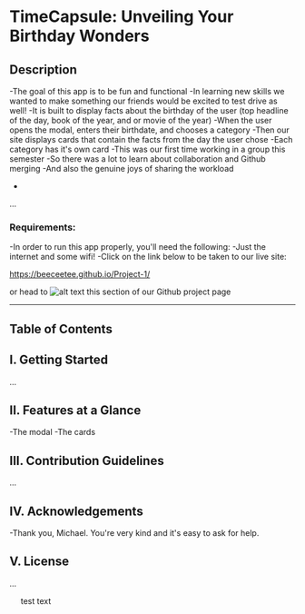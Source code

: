 # TimeCapsule: Unveiling Your Birthday Wonders

## Description
-The goal of this app is to be fun and functional
-In learning new skills we wanted to make something our friends would be excited to test drive as well!
-It is built to display facts about the birthday of the user (top headline of the day, book of the year, and or movie of the year)
-When the user opens the modal, enters their birthdate, and chooses a category
-Then our site displays cards that contain the facts from the day the user chose
-Each category has it's own card
-This was our first time working in a group this semester
-So there was a lot to learn about collaboration and Github merging
-And also the genuine joys of sharing the workload


-
...

### Requirements:
-In order to run this app properly, you'll need the following:
-Just the internet and some wifi!
-Click on the link below to be taken to our live site:

https://beeceetee.github.io/Project-1/

or head to ![alt text](image.png) this section of our Github project page

---
## Table of Contents





## I. Getting Started
...

## II. Features at a Glance
-The modal
-The cards

## III. Contribution Guidelines
...

## IV. Acknowledgements
-Thank you, Michael. You're very kind and it's easy to ask for help.

## V. License
...

&nbsp;&nbsp;&nbsp;&nbsp;&nbsp;test text